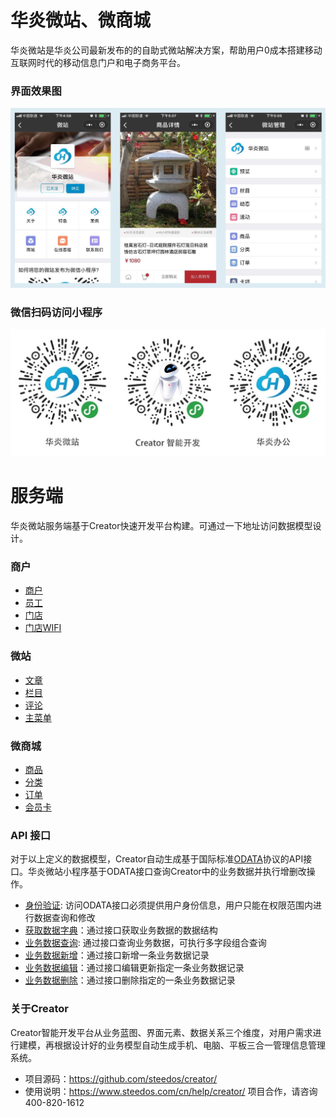 # 华炎微站、微商城

华炎微站是华炎公司最新发布的的自助式微站解决方案，帮助用户0成本搭建移动互联网时代的移动信息门户和电子商务平台。


### 界面效果图
![界面效果图](docs/images/ui1.jpg)

### 微信扫码访问小程序
![界面效果图](docs/images/qrcode.jpg)


# 服务端

华炎微站服务端基于Creator快速开发平台构建。可通过一下地址访问数据模型设计。

### 商户
- [商户](https://github.com/steedos/creator/blob/master/packages/steedos-creator/models/space.coffee)
- [员工](https://github.com/steedos/creator/blob/master/packages/steedos-creator/models/space_user.coffee)
- [门店](https://github.com/steedos/creator/tree/master/packages/steedos-vip-card/models)
- [门店WIFI](https://github.com/steedos/creator/blob/master/packages/steedos-vip-card/models/vip_wifi.coffee)

### 微站
- [文章](https://github.com/steedos/creator/blob/master/packages/steedos-post/models/post.coffee)
- [栏目](https://github.com/steedos/creator/blob/master/packages/steedos-post/models/post_category.coffee)
- [评论](https://github.com/steedos/creator/blob/master/packages/steedos-post/models/post_comments.coffee)
- [主菜单](https://github.com/steedos/creator/blob/master/packages/steedos-vip-card/models/vip_menu.coffee)

### 微商城
- [商品](https://github.com/steedos/creator/blob/master/packages/steedos-vip-card/models/vip_product.coffee)
- [分类](https://github.com/steedos/creator/blob/master/packages/steedos-vip-card/models/vip_product_category.coffee)
- [订单](https://github.com/steedos/creator/blob/master/packages/steedos-vip-card/models/vip_order.coffee)
- [会员卡](https://github.com/steedos/creator/blob/master/packages/steedos-vip-card/models/vip_card.coffee)

### API 接口
对于以上定义的数据模型，Creator自动生成基于国际标准[ODATA](http://www.odata.org/)协议的API接口。华炎微站小程序基于ODATA接口查询Creator中的业务数据并执行增删改操作。
- [身份验证](https://github.com/steedos/help/blob/master/zh-cn/creator/odata_auth.md): 访问ODATA接口必须提供用户身份信息，用户只能在权限范围内进行数据查询和修改
- [获取数据字典](https://github.com/steedos/help/blob/master/zh-cn/creator/odata_metadata.md)：通过接口获取业务数据的数据结构
- [业务数据查询](https://github.com/steedos/help/blob/master/zh-cn/creator/odata_query.md): 通过接口查询业务数据，可执行多字段组合查询
- [业务数据新增](https://github.com/steedos/help/blob/master/zh-cn/creator/odata_add.md)：通过接口新增一条业务数据记录
- [业务数据编辑](https://github.com/steedos/help/blob/master/zh-cn/creator/odata_edit.md)：通过接口编辑更新指定一条业务数据记录
- [业务数据删除](https://github.com/steedos/help/blob/master/zh-cn/creator/odata_delete.md)：通过接口删除指定的一条业务数据记录


### 关于Creator
Creator智能开发平台从业务蓝图、界面元素、数据关系三个维度，对用户需求进行建模，再根据设计好的业务模型自动生成手机、电脑、平板三合一管理信息管理系统。
- 项目源码：https://github.com/steedos/creator/
- 使用说明：https://www.steedos.com/cn/help/creator/
项目合作，请咨询 400-820-1612
